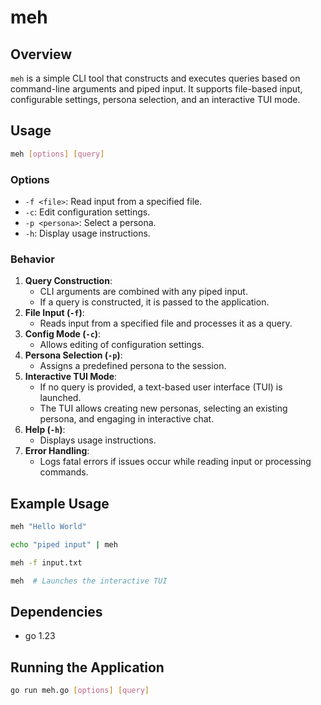# meh

## Overview
`meh` is a simple CLI tool that constructs and executes queries based on command-line arguments and piped input. It supports file-based input, configurable settings, persona selection, and an interactive TUI mode.

## Usage
```sh
meh [options] [query]
```

### Options
- `-f <file>`: Read input from a specified file.
- `-c`: Edit configuration settings.
- `-p <persona>`: Select a persona.
- `-h`: Display usage instructions.

### Behavior
1. **Query Construction**:
   - CLI arguments are combined with any piped input.
   - If a query is constructed, it is passed to the application.
2. **File Input (`-f`)**:
   - Reads input from a specified file and processes it as a query.
3. **Config Mode (`-c`)**:
   - Allows editing of configuration settings.
4. **Persona Selection (`-p`)**:
   - Assigns a predefined persona to the session.
5. **Interactive TUI Mode**:
   - If no query is provided, a text-based user interface (TUI) is launched.
   - The TUI allows creating new personas, selecting an existing persona, and engaging in interactive chat.
6. **Help (`-h`)**:
   - Displays usage instructions.
7. **Error Handling**:
   - Logs fatal errors if issues occur while reading input or processing commands.

## Example Usage
```sh
meh "Hello World"
```
```sh
echo "piped input" | meh
```
```sh
meh -f input.txt
```
```sh
meh  # Launches the interactive TUI
```

## Dependencies
-  go 1.23

## Running the Application
```sh
go run meh.go [options] [query]
```
